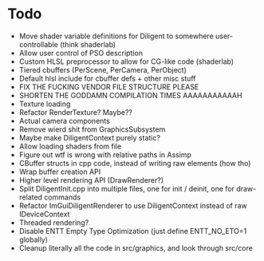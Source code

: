 # Todo

- Move shader variable definitions for Diligent to somewhere user-controllable (think shaderlab)
- Allow user control of PSO description
- Custom HLSL preprocessor to allow for CG-like code (shaderlab)
- Tiered cbuffers (PerScene, PerCamera, PerObject)
- Default hlsl include for cbuffer defs + other misc stuff
- FIX THE FUCKING VENDOR FILE STRUCTURE PLEASE
- SHORTEN THE GODDAMN COMPILATION TIMES AAAAAAAAAAAH
- Texture loading
- Refactor RenderTexture? Maybe??
- Actual camera components
- Remove wierd shit from GraphicsSubsystem
- Maybe make DiligentContext purely static?
- Allow loading shaders from file
- Figure out wtf is wrong with relative paths in Assimp
- CBuffer structs in cpp code, instead of writing raw elements (how tho)
- Wrap buffer creation API
- Higher level rendering API (DrawRenderer?)
- Split DiligentInit.cpp into multiple files, one for init / deinit, one for draw-related commands
- Refactor ImGuiDiligentRenderer to use DiligentContext instead of raw IDeviceContext
- Threaded rendering?
- Disable ENTT Empty Type Optimization (just define ENTT_NO_ETO=1 globally)
- Cleanup literally all the code in src/graphics, and look through src/core